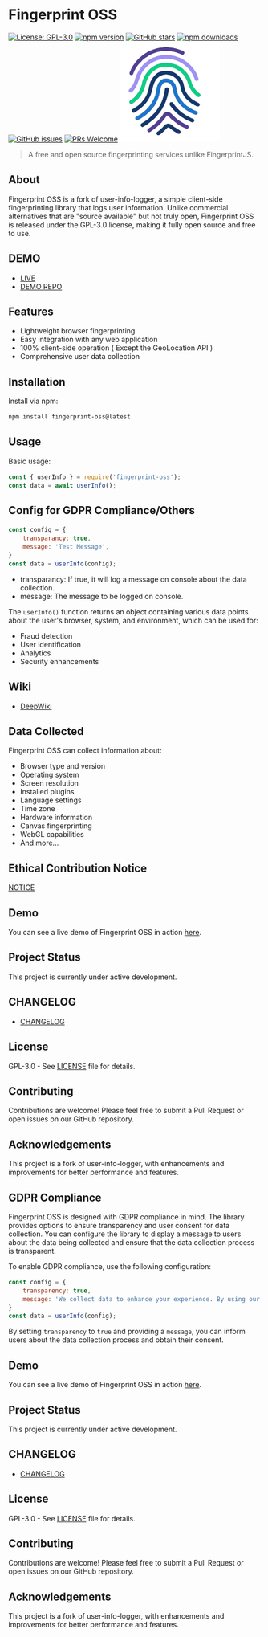 # Fingerprint OSS

[![License: GPL-3.0](https://img.shields.io/badge/License-GPL--3.0-blue.svg)](https://opensource.org/licenses/GPL-3.0)
[![npm version](https://img.shields.io/npm/v/fingerprint-oss.svg)](https://www.npmjs.com/package/fingerprint-oss)
[![GitHub stars](https://img.shields.io/github/stars/IntegerAlex/fingerprint-oss.svg)](https://github.com/IntegerAlex/fingerprint-oss/stargazers)
[![npm downloads](https://img.shields.io/npm/dy/fingerprint-oss.svg)](https://www.npmjs.com/package/fingerprint-oss)
[![GitHub issues](https://img.shields.io/github/issues/IntegerAlex/fingerprint-oss.svg)](https://github.com/IntegerAlex/fingerprint-oss/issues)
[![PRs Welcome](https://img.shields.io/badge/PRs-welcome-brightgreen.svg)](https://github.com/IntegerAlex/fingerprint-oss/pulls)
<img src="/logo.png" alt="logo" width="200" height="200" />
>A free and open source fingerprinting services unlike FingerprintJS.

## About

Fingerprint OSS is a fork of user-info-logger, a simple client-side fingerprinting library that logs user information. Unlike commercial alternatives that are "source available" but not truly open, Fingerprint OSS is released under the GPL-3.0 license, making it fully open source and free to use.

## DEMO 

- [LIVE](https://fingerprint-oss-demo.vercel.app/)
- [DEMO REPO](https://github.com/IntegerAlex/fingerprint-oss-demo)

## Features

- Lightweight browser fingerprinting
- Easy integration with any web application
- 100% client-side operation ( Except the GeoLocation API )
- Comprehensive user data collection

## Installation

Install via npm:

```bash
npm install fingerprint-oss@latest
```

## Usage

Basic usage:

```javascript
const { userInfo } = require('fingerprint-oss');
const data = await userInfo();
```

## Config for GDPR Compliance/Others 

```javascript
const config = {
    transparancy: true,
    message: 'Test Message',
}
const data = userInfo(config);
```
 - transparancy: If true, it will log a message on console about the data collection.
 - message: The message to be logged on console.

The `userInfo()` function returns an object containing various data points about the user's browser, system, and environment, which can be used for:

- Fraud detection
- User identification
- Analytics
- Security enhancements

## Wiki

 - [DeepWiki](https://deepwiki.com/IntegerAlex/fingerprint-oss)

## Data Collected

Fingerprint OSS can collect information about:

- Browser type and version
- Operating system
- Screen resolution
- Installed plugins
- Language settings
- Time zone
- Hardware information
- Canvas fingerprinting
- WebGL capabilities
- And more...

## Ethical Contribution Notice

[NOTICE](./NOTICE.md)

## Demo

You can see a live demo of Fingerprint OSS in action [here](https://fingerprint-oss-demo.vercel.app/).

## Project Status

This project is currently under active development.

## CHANGELOG

- [CHANGELOG](./CHANGELOG.md)

## License

GPL-3.0 - See [LICENSE](./LICENSE.md) file for details.

## Contributing

Contributions are welcome! Please feel free to submit a Pull Request or open issues on our GitHub repository.

## Acknowledgements

This project is a fork of user-info-logger, with enhancements and improvements for better performance and features.

## GDPR Compliance

Fingerprint OSS is designed with GDPR compliance in mind. The library provides options to ensure transparency and user consent for data collection. You can configure the library to display a message to users about the data being collected and ensure that the data collection process is transparent.

To enable GDPR compliance, use the following configuration:

```javascript
const config = {
    transparency: true,
    message: 'We collect data to enhance your experience. By using our service, you consent to data collection.',
}
const data = userInfo(config);
```

By setting `transparency` to `true` and providing a `message`, you can inform users about the data collection process and obtain their consent.

## Demo

You can see a live demo of Fingerprint OSS in action [here](https://fingerprint-oss-demo.vercel.app/).

## Project Status

This project is currently under active development.

## CHANGELOG

- [CHANGELOG](./CHANGELOG.md)

## License

GPL-3.0 - See [LICENSE](./LICENSE.md) file for details.

## Contributing

Contributions are welcome! Please feel free to submit a Pull Request or open issues on our GitHub repository.

## Acknowledgements

This project is a fork of user-info-logger, with enhancements and improvements for better performance and features.
